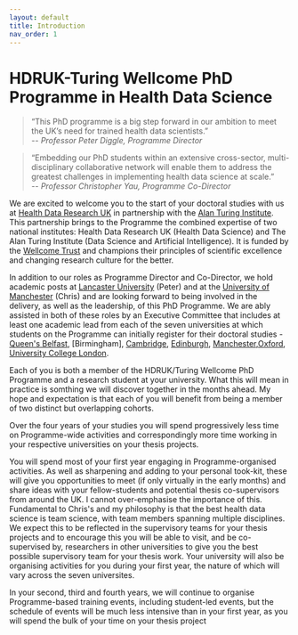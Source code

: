 ```yaml
---
layout: default
title: Introduction
nav_order: 1
---
```


# HDRUK-Turing Wellcome PhD Programme in Health Data Science

> “This PhD programme is a big step forward in our ambition to meet the UK’s need for trained health data scientists.”  
> -- <cite>Professor Peter Diggle, Programme Director</cite>

> “Embedding our PhD students within an extensive cross-sector, multi-disciplinary collaborative network will enable them to address the greatest challenges in implementing health data science at scale.”      
> -- <cite>Professor Christopher Yau, Programme Co-Director</cite>

We are excited to welcome you to the start of your doctoral studies with us at [Health Data Research UK](http://www.hdruk.ac.uk) in 
partnership with the [Alan Turing Institute](https://www.turing.ac.uk/). This partnership brings to the Programme the combined
expertise of two national institutes: Health Data Research UK (Health Data Science) and The Alan Turing Institute (Data Science and Artificial Intelligence). It is funded by the  [Wellcome Trust](https://wellcome.ac.uk/) and champions their principles of scientific excellence and changing research culture for the better.

In addition to our roles as Programme Director and Co-Director, we hold academic posts at
[Lancaster University](http://www.lancaster.ac.uk/staff/diggle) (Peter) 
and at the [University of Manchester](https://www.manchester.ac.uk/...) (Chris) and are looking forward to being involved in the delivery, 
as well as the leadership, of this PhD Programme. We
are ably assisted in both of these roles by an Executive Committee that includes at least one academic lead from each of the seven universities at
which students on the Programme can initially register for their doctoral studies - [Queen's Belfast](https://www.qub.ac.uk/), 
[Birmingham], [Cambridge](https://www.cam.ac.uk/), [Edinburgh](https://www.ed.ac.uk/), 
[Manchester](https://www.manchester.ac.uk/),[Oxford](https://www.ox.ac.uk/), [University College London](https://www.ucl.ac.uk/). 

Each of you is both a member of the HDRUK/Turing Wellcome PhD Programme and a research student at your university. What this
will mean in practice is somthing we will discover together in the months ahead. My hope and expectation is that each of you will
benefit from being a member of two distinct but overlapping cohorts.

Over the four years of your studies you will spend progressively less time on Programme-wide activities and 
correspondingly more
time working in your respective universities on your thesis projects. 

You will spend most of your first
year engaging in Programme-organised activities. As well as sharpening and adding to your personal took-kit, these
will give you opportunities to meet
(if only virtually in the early months) and share ideas with
your fellow-students and potential thesis co-supervisors from around the UK. I cannot over-emphasise the importance of this. 
Fundamental to Chris's and my philosophy is that the best health data science is team science, with team members spanning multiple
disciplines. We expect this to be reflected in the supervisory teams for your thesis projects and to encourage this
you will be able to visit, and be co-supervised by, researchers in other universities to give you the best possible
supervisory team for your thesis work. Your university will also be organising activities for you during your first year, the nature of which will vary across 
the seven universites. 

 In your second, third and fourth years, we will
continue to organise Programme-based training events, including student-led events, but the schedule of events
will be much less intensive than in your first year, as you will spend the bulk of your time on your thesis project 
